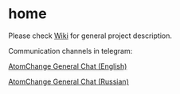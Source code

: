 # home

Please check [Wiki](https://github.com/atomchange/wiki) for general project description.

Communication channels in telegram:

[AtomChange General Chat (English)](https://t.me/AtomChangeGeneral)

[AtomChange General Chat (Russian)](https://t.me/AtomChangeRuGeneral)
